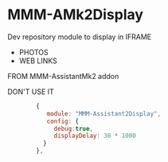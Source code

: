 # MMM-AMk2Display

Dev repository module to display in IFRAME
* PHOTOS
* WEB LINKS

FROM MMM-AssistantMk2 addon

DON'T USE IT

```js
        {
           module: "MMM-Assistant2Display",
           config: {
             debug:true,
             displayDelay: 30 * 1000
          }
        },
```
